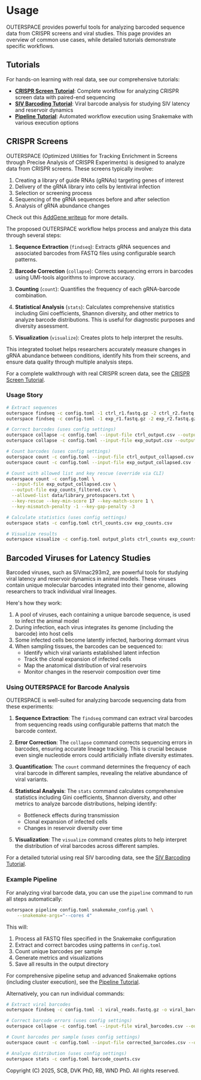 # Usage

OUTERSPACE provides powerful tools for analyzing barcoded sequence data from CRISPR screens and viral studies. This page provides an overview of common use cases, while detailed tutorials demonstrate specific workflows.

## Tutorials

For hands-on learning with real data, see our comprehensive tutorials:

- **[CRISPR Screen Tutorial](tutorials/crispr-screen/README.md)**: Complete workflow for analyzing CRISPR screen data with paired-end sequencing
- **[SIV Barcoding Tutorial](tutorials/siv-barcoding/README.md)**: Viral barcode analysis for studying SIV latency and reservoir dynamics  
- **[Pipeline Tutorial](tutorials/pipeline/README.md)**: Automated workflow execution using Snakemake with various execution options

## CRISPR Screens

OUTERSPACE (Optimized Utilities for Tracking Enrichment in Screens through Precise Analysis of CRISPR Experiments) is designed to analyze data from CRISPR screens. These screens typically involve:

1. Creating a library of guide RNAs (gRNAs) targeting genes of interest
2. Delivery of the gRNA library into cells by lentiviral infection
3. Selection or screening process
4. Sequencing of the gRNA sequences before and after selection
5. Analysis of gRNA abundance changes

Check out this [AddGene writeup](https://www.addgene.org/guides/pooled-libraries/) for more details.

The proposed OUTERSPACE workflow helps process and analyze this data through several steps:

1. **Sequence Extraction** (`findseq`): Extracts gRNA sequences and associated barcodes from FASTQ files using configurable search patterns.

2. **Barcode Correction** (`collapse`): Corrects sequencing errors in barcodes using UMI-tools algorithms to improve accuracy.

3. **Counting** (`count`): Quantifies the frequency of each gRNA-barcode combination.

4. **Statistical Analysis** (`stats`): Calculates comprehensive statistics including Gini coefficients, Shannon diversity, and other metrics to analyze barcode distributions. This is useful for diagnostic purposes and diversity assessment.

5. **Visualization** (`visualize`): Creates plots to help interpret the results.

This integrated toolset helps researchers accurately measure changes in gRNA abundance between conditions, identify hits from their screens, and ensure data quality through multiple analysis steps.

For a complete walkthrough with real CRISPR screen data, see the [CRISPR Screen Tutorial](tutorials/crispr-screen/README.md).

### Usage Story

```bash
# Extract sequences
outerspace findseq -c config.toml -1 ctrl_r1.fastq.gz -2 ctrl_r2.fastq.gz -o ctrl_output.csv
outerspace findseq -c config.toml -1 exp_r1.fastq.gz -2 exp_r2.fastq.gz -o exp_output.csv

# Correct barcodes (uses config settings)
outerspace collapse -c config.toml --input-file ctrl_output.csv --output-file ctrl_output_collapsed.csv
outerspace collapse -c config.toml --input-file exp_output.csv --output-file exp_output_collapsed.csv

# Count barcodes (uses config settings)
outerspace count -c config.toml --input-file ctrl_output_collapsed.csv --output-file ctrl_counts.csv
outerspace count -c config.toml --input-file exp_output_collapsed.csv --output-file exp_counts.csv

# Count with allowed list and key rescue (override via CLI)
outerspace count -c config.toml \
  --input-file exp_output_collapsed.csv \
  --output-file exp_counts_filtered.csv \
  --allowed-list data/library_protospacers.txt \
  --key-rescue --key-min-score 17 --key-match-score 1 \
  --key-mismatch-penalty -1 --key-gap-penalty -3

# Calculate statistics (uses config settings)
outerspace stats -c config.toml ctrl_counts.csv exp_counts.csv

# Visualize results
outerspace visualize -c config.toml output_plots ctrl_counts exp_counts
```

## Barcoded Viruses for Latency Studies

Barcoded viruses, such as SIVmac293m2, are powerful tools for studying viral latency and reservoir dynamics in animal models.
These viruses contain unique molecular barcodes integrated into their genome, allowing researchers to track individual viral lineages.

Here's how they work:

1. A pool of viruses, each containing a unique barcode sequence, is used to infect the animal model
2. During infection, each virus integrates its genome (including the barcode) into host cells
3. Some infected cells become latently infected, harboring dormant virus
4. When sampling tissues, the barcodes can be sequenced to:
   - Identify which viral variants established latent infection
   - Track the clonal expansion of infected cells
   - Map the anatomical distribution of viral reservoirs
   - Monitor changes in the reservoir composition over time

### Using OUTERSPACE for Barcode Analysis

OUTERSPACE is well-suited for analyzing barcode sequencing data from these experiments:

1. **Sequence Extraction**: The `findseq` command can extract viral barcodes from sequencing reads using configurable patterns that match the barcode context.

2. **Error Correction**: The `collapse` command corrects sequencing errors in barcodes, ensuring accurate lineage tracking. This is crucial because even single nucleotide errors could artificially inflate diversity estimates.

3. **Quantification**: The `count` command determines the frequency of each viral barcode in different samples, revealing the relative abundance of viral variants.

4. **Statistical Analysis**: The `stats` command calculates comprehensive statistics including Gini coefficients, Shannon diversity, and other metrics to analyze barcode distributions, helping identify:
   - Bottleneck effects during transmission
   - Clonal expansion of infected cells
   - Changes in reservoir diversity over time

5. **Visualization**: The `visualize` command creates plots to help interpret the distribution of viral barcodes across different samples.

For a detailed tutorial using real SIV barcoding data, see the [SIV Barcoding Tutorial](tutorials/siv-barcoding/README.md).

### Example Pipeline

For analyzing viral barcode data, you can use the `pipeline` command to run all steps automatically:

```bash
outerspace pipeline config.toml snakemake_config.yaml \
    --snakemake-args="--cores 4"
```

This will:
1. Process all FASTQ files specified in the Snakemake configuration
2. Extract and correct barcodes using patterns in `config.toml`
3. Count unique barcodes per sample
4. Generate metrics and visualizations
5. Save all results in the output directory

For comprehensive pipeline setup and advanced Snakemake options (including cluster execution), see the [Pipeline Tutorial](tutorials/pipeline/README.md).

Alternatively, you can run individual commands:

```bash
# Extract viral barcodes
outerspace findseq -c config.toml -1 viral_reads.fastq.gz -o viral_barcodes.csv

# Correct barcode errors (uses config settings)
outerspace collapse -c config.toml --input-file viral_barcodes.csv --output-file corrected_barcodes.csv

# Count barcodes per sample (uses config settings)
outerspace count -c config.toml --input-file corrected_barcodes.csv --output-file barcode_counts.csv

# Analyze distribution (uses config settings)
outerspace stats -c config.toml barcode_counts.csv
```

Copyright (C) 2025, SCB, DVK PhD, RB, WND PhD. All rights reserved.

